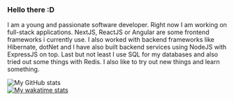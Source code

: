 ### Hello there :D

I am a young and passionate software developer. Right now I am working on full-stack applications. NextJS, ReactJS or Angular are some frontend frameworks i currently use. I also worked with backend frameworks like Hibernate, dotNet and I have also built backend services using NodeJS with ExpressJS on top. Last but not least I use SQL for my databases and also tried out some things with Redis. I also like to try out new things and learn something.

![My GitHub stats](https://github-readme-stats.vercel.app/api?username=yolofanhd&count_private=true&show_icons=true)<br>
[![My wakatime stats](https://github-readme-stats.vercel.app/api/wakatime?username=yolofanhd)](https://github.com/anuraghazra/github-readme-stats)<br>
